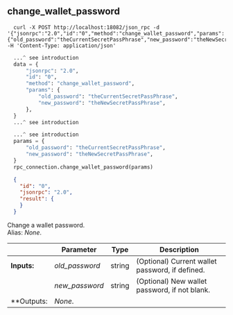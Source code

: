 ## **change_wallet_password**

```shell
  curl -X POST http://localhost:18082/json_rpc -d '{"jsonrpc":"2.0","id":"0","method":"change_wallet_password","params":{"old_password":"theCurrentSecretPassPhrase","new_password":"theNewSecretPassPhrase"}}' -H 'Content-Type: application/json'
```
```python
  ...^ see introduction
  data = {
      "jsonrpc": "2.0",
      "id": "0",
      "method": "change_wallet_password",
      "params": {
          "old_password": "theCurrentSecretPassPhrase",
          "new_password": "theNewSecretPassPhrase",
      },
  }
  ...^ see introduction
```
```py
  ...^ see introduction
  params = {
      "old_password": "theCurrentSecretPassPhrase",
      "new_password": "theNewSecretPassPhrase",
  }
  rpc_connection.change_wallet_password(params)
```
```json
  {
    "id": "0",
    "jsonrpc": "2.0",
    "result": {
    }
  }
```
Change a wallet password.  
Alias: *None*.  

|             | Parameter      | Type   | Description
| ---         | ---            | ---    | ---
|**Inputs:**  | *old_password* | string | (Optional) Current wallet password, if defined.
|             | *new_password* | string | (Optional) New wallet password, if not blank.
|**Outputs:   | *None*.        |        |
